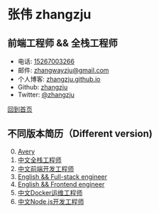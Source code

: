 

# 张伟 zhangzju

## 前端工程师  && 全栈工程师

- 电话: [15267003266](tel://610-590-4484)
- 邮件: <zhangwayzju@gmail.com>
- 个人博客: [zhangzju.github.io](http://zhangzju.github.io)
- Github: [zhangzju](http://github.com/zhangzju)
- Twitter: [@zhangzju](http://twitter.com/zhangzju)

[回到首页](http://zhangzju.github.io/)

## 不同版本简历（Different version)
0. [Avery](http://zhangzju.github.io/mysummary/AveryResume)
1. [中文全栈工程师](http://zhangzju.github.io/mysummary/Chinese)
2. [中文前端开发工程师](http://zhangzju.github.io/mysummary/Chinese)
3. [English && Full-stack engineer](http://zhangzju.github.io/mysummary/English)
4. [English && Frontend engineer](http://zhangzju.github.io/mysummary/English)
5. [中文Docker运维工程师](http://zhangzju.github.io/mysummary/Docker)
6. [中文Node.js开发工程师](http://zhangzju.github.io/mysummary/Node)

